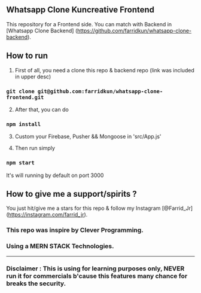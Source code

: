 ## Whatsapp Clone Kuncreative Frontend

This repository for a Frontend side.
You can match with Backend in [Whatsapp Clone Backend]
(https://github.com/farridkun/whatsapp-clone-backend).

## How to run

1. First of all, you need a clone this repo & backend repo (link was included in upper desc)

### `git clone git@github.com:farridkun/whatsapp-clone-frontend.git`

2. After that, you can do

### `npm install`

3. Custom your Firebase, Pusher && Mongoose in 'src/App.js'

4. Then run simply

### `npm start`

It's will running by default on port 3000

## How to give me a support/spirits ?

You just hit/give me a stars for this repo & follow my Instagram [@Farrid_Jr] (https://instagram.com/farrid_jr).

### This repo was inspire by Clever Programming.
### Using a MERN STACK Technologies.
----
### Disclaimer : This is using for learning purposes only, NEVER run it for commercials b'cause this features many chance for breaks the security.